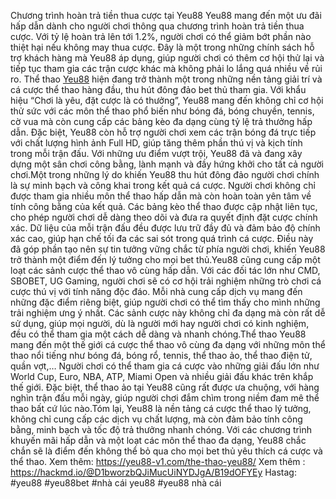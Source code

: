 Chương trình hoàn trả tiền thua cược tại Yeu88 
Yeu88 mang đến một ưu đãi hấp dẫn dành cho người chơi thông qua chương trình hoàn trả tiền thua cược. Với tỷ lệ hoàn trả lên tới 1.2%, người chơi có thể giảm bớt phần nào thiệt hại nếu không may thua cược. Đây là một trong những chính sách hỗ trợ khách hàng mà Yeu88 áp dụng, giúp người chơi có thêm cơ hội thử lại và tiếp tục tham gia các trận cược khác mà không phải lo lắng quá nhiều về rủi ro.
Thể thao [Yeu88](https://yeu88-v1.com/) hiện đang trở thành một trong những nền tảng giải trí và cá cược thể thao hàng đầu, thu hút đông đảo bet thủ tham gia. Với khẩu hiệu “Chơi là yêu, đặt cược là có thưởng”, Yeu88 mang đến không chỉ cơ hội thử sức với các môn thể thao phổ biến như bóng đá, bóng chuyền, tennis, cờ vua mà còn cung cấp các bảng kèo đa dạng cùng tỷ lệ trả thưởng hấp dẫn. Đặc biệt, Yeu88 còn hỗ trợ người chơi xem các trận bóng đá trực tiếp với chất lượng hình ảnh Full HD, giúp tăng thêm phần thú vị và kịch tính trong mỗi trận đấu. Với những ưu điểm vượt trội, Yeu88 đã và đang xây dựng một sân chơi công bằng, lành mạnh và đầy hứng khởi cho tất cả người chơi.Một trong những lý do khiến Yeu88 thu hút đông đảo người chơi chính là sự minh bạch và công khai trong kết quả cá cược. Người chơi không chỉ được tham gia nhiều môn thể thao hấp dẫn mà còn hoàn toàn yên tâm về tính công bằng của kết quả. Các bảng kèo thể thao được cập nhật liên tục, cho phép người chơi dễ dàng theo dõi và đưa ra quyết định đặt cược chính xác. Dữ liệu của mỗi trận đấu đều được lưu trữ đầy đủ và đảm bảo độ chính xác cao, giúp hạn chế tối đa các sai sót trong quá trình cá cược. Điều này đã góp phần tạo nên sự tin tưởng vững chắc từ phía người chơi, khiến Yeu88 trở thành một điểm đến lý tưởng cho mọi bet thủ.Yeu88 cũng cung cấp một loạt các sảnh cược thể thao vô cùng hấp dẫn. Với các đối tác lớn như CMD, SBOBET, UG Gaming, người chơi sẽ có cơ hội trải nghiệm những trò chơi cá cược thú vị với tính năng độc đáo. Mỗi nhà cung cấp dịch vụ mang đến những đặc điểm riêng biệt, giúp người chơi có thể tìm thấy cho mình những trải nghiệm ưng ý nhất. Các sảnh cược này không chỉ đa dạng mà còn rất dễ sử dụng, giúp mọi người, dù là người mới hay người chơi có kinh nghiệm, đều có thể tham gia một cách dễ dàng và nhanh chóng.Thể thao Yeu88 mang đến một thế giới cá cược thể thao vô cùng đa dạng với những môn thể thao nổi tiếng như bóng đá, bóng rổ, tennis, thể thao ảo, thể thao điện tử, quần vợt,… Người chơi có thể tham gia cá cược vào những giải đấu lớn như World Cup, Euro, NBA, ATP, Miami Open và nhiều giải đấu khác trên khắp thế giới. Đặc biệt, thể thao ảo tại Yeu88 cũng rất được ưa chuộng, với hàng nghìn trận đấu mỗi ngày, giúp người chơi đắm chìm trong niềm đam mê thể thao bất cứ lúc nào.Tóm lại, Yeu88 là nền tảng cá cược thể thao lý tưởng, không chỉ cung cấp các dịch vụ chất lượng, mà còn đảm bảo tính công bằng, minh bạch và tốc độ trả thưởng nhanh chóng. Với các chương trình khuyến mãi hấp dẫn và một loạt các môn thể thao đa dạng, Yeu88 chắc chắn sẽ là điểm đến không thể bỏ qua cho mọi bet thủ yêu thích cá cược và thể thao.
Xem thêm:   https://yeu88-v1.com/the-thao-yeu88/
Xem thêm :  https://hackmd.io/@D1bworzbQJiMucUiNYDJgA/B19dOFYEy
Hastag: #yeu88 #yeu88bet #nhà cái yeu88 #yeu88 nhà cái


